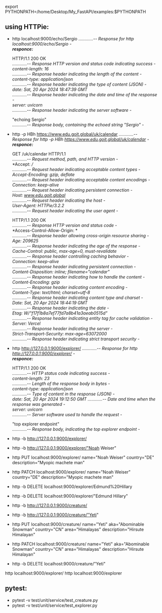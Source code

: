 export PYTHONPATH=/home/Desktop/My_FastAPI/examples:$PYTHONPATH



## using HTTPie:

- http localhost:9000/echo/Sergio 
  <em>............-- Response for http localhost:9000/echo/Sergio -</em><br>
  <strong>*responce:*</strong>

  HTTP/1.1 200 OK                         
  <em>............-- Response HTTP version and status code indicating success -</em><br>
  *content-length: 16*                      
  <em>............-- Response header indicating the length of the content -</em><br>
  *content-type: application/json*          
  <em>............-- Response header indicating the type of content (JSON) -</em><br>
  *date: Sat, 20 Apr 2024 18:47:39 GMT*     
  <em>............-- Response header indicating the date and time of the response -</em><br>
  *server: uvicorn*                         
  <em>............-- Response header indicating the server software -</em><br>

  "echoing Sergio"                        
  <em>............-- Response body, containing the echoed string "Sergio" -</em><br>

- http -p HBh https://www.edu.goit.global/uk/calendar 
  <em>............-- Response for http -p HBh https://www.edu.goit.global/uk/calendar -</em><br>
  <strong>*responce:*</strong>

  GET /uk/calendar HTTP/1.1                    
  <em>............-- Request method, path, and HTTP version -</em><br>
  *Accept: */*                                  
  <em>............-- Request header indicating acceptable content types -</em><br>
  *Accept-Encoding: gzip, deflate*               
  <em>............-- Request header indicating acceptable content encodings -</em><br>
  *Connection: keep-alive*                        
  <em>............-- Request header indicating persistent connection -</em><br>
  *Host: www.edu.goit.global*                    
  <em>............-- Request header indicating the host -</em><br>
  *User-Agent: HTTPie/3.2.2*                     
  <em>............-- Request header indicating the user agent -</em><br>

  HTTP/1.1 200 OK                               
  <em>............-- Response HTTP version and status code -</em><br>
  *Access-Control-Allow-Origin: *                
  <em>............-- Response header allowing cross-origin resource sharing -</em><br>
  *Age: 209625*                                   
  <em>............-- Response header indicating the age of the response -</em><br>
  *Cache-Control: public, max-age=0, must-revalidate*  
  <em>............-- Response header controlling caching behavior -</em><br>
  *Connection: keep-alive*                        
  <em>............-- Response header indicating persistent connection -</em><br>
  *Content-Disposition: inline; filename="calendar"*  
  <em>............-- Response header indicating how to handle the content -</em><br>
  *Content-Encoding: gzip*                        
  <em>............-- Response header indicating content encoding -</em><br>
  *Content-Type: text/html; charset=utf-8*        
  <em>............-- Response header indicating content type and charset -</em><br>
  *Date: Sat, 20 Apr 2024 18:44:19 GMT*           
  <em>............-- Response header indicating the date -</em><br>
  *Etag: W/"f17f1b8a7ef77fd7a8b41a3aeab0515d"*    
  <em>............-- Response header indicating entity tag for cache validation -</em><br>
  *Server: Vercel*                                
  <em>............-- Response header indicating the server -</em><br>
  *Strict-Transport-Security: max-age=63072000*   
  <em>............-- Response header indicating strict transport security -</em><br>

- http http://127.0.0.1:9000/explorer/
  <em>............-- Response for http http://127.0.0.1:9000/explorer/ -</em><br>
  <strong>*responce:*</strong>

  HTTP/1.1 200 OK                     
  <em>............-- HTTP status code indicating success -</em><br>
  *content-length: 23*                  
  <em>............-- Length of the response body in bytes -</em><br>
  *content-type: application/json*      
  <em>............-- Type of content in the response (JSON) -</em><br>
  *date: Sat, 20 Apr 2024 19:12:50 GMT* 
  <em>............-- Date and time when the response was generated -</em><br>
  *server: uvicorn*                     
  <em>............-- Server software used to handle the request -</em><br>

  "top explorer endpoint"             
  <em>............-- Response body, indicating the top explorer endpoint -</em><br>

- http -b http://127.0.0.1:9000/explorer/
<!-- When you use -b, only the response body will be displayed, and the headers will be omitted. -->

- http -b http://127.0.0.1:9000/explorer/"Noah Weiser"

- http PUT localhost:9000/explorer/ name="Noah Weiser" country="DE" description="Myopic machete man"
- http PATCH localhost:9000/explorer/ name="Noah Weiser" country="DE" description="Myopic machete man"
- http -b DELETE localhost:9000/explorer/Edmund%20Hillary 
- http -b DELETE localhost:9000/explorer/"Edmund Hillary"
  

- http -b http://127.0.0.1:9000/creature/
- http -b http://127.0.0.1:9000/creature/"Yeti"
- http PUT localhost:9000/creature/ name="Yeti" aka="Abominable Snowman" country="CN" area="Himalayas" description="Hirsute Himalayan"
- http PATCH localhost:9000/creature/  name="Yeti" aka="Abominable Snowman" country="CN" area="Himalayas" description="Hirsute Himalayan"
- http -b DELETE localhost:9000/creature/"Yeti"


 http localhost:9000/explorer/
 http localhost:9000/explorer

## pytest:

- pytest -v test/unit/service/test_creature.py
- pytest -v test/unit/service/test_explorer.py

